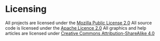 # Licensing
All projects are licensed under the [Mozilla Public License 2.0](https://choosealicense.com/licenses/mpl-2.0)
All source code is licensed under the [Apache Licence 2.0](https://choosealicense.com/licenses/apache-2.0/)
All graphics and help articles are licensed under [Creative Commons Attribution-ShareAlike 4.0](https://choosealicense.com/licenses/cc-by-sa-4.0/)
